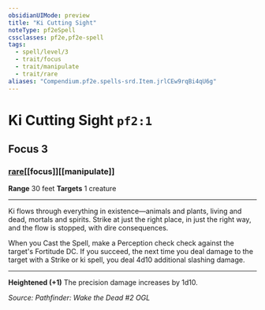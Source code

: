 ```yaml
---
obsidianUIMode: preview
title: "Ki Cutting Sight"
noteType: pf2eSpell
cssclasses: pf2e,pf2e-spell
tags:
  - spell/level/3
  - trait/focus
  - trait/manipulate
  - trait/rare
aliases: "Compendium.pf2e.spells-srd.Item.jrlCEw9rqBi4qU6g" 
---
```

# Ki Cutting Sight  `pf2:1`  
## Focus 3
### [rare](rare "Rare Rarity Trait")[[focus]][[manipulate]]

**Range** 30 feet
**Targets** 1 creature
* * * 
Ki flows through everything in existence—animals and plants, living and dead, mortals and spirits. Strike at just the right place, in just the right way, and the flow is stopped, with dire consequences.

When you Cast the Spell, make a Perception check check against the target's Fortitude DC. If you succeed, the next time you deal damage to the target with a Strike or ki spell, you deal 4d10 additional slashing damage.

* * *

**Heightened (+1)** The precision damage increases by 1d10.

*Source: Pathfinder: Wake the Dead #2*
*OGL*